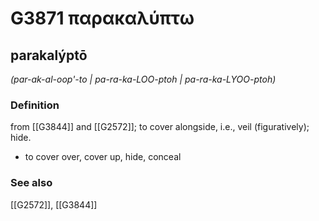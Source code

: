 # G3871 παρακαλύπτω

## parakalýptō

_(par-ak-al-oop'-to | pa-ra-ka-LOO-ptoh | pa-ra-ka-LYOO-ptoh)_

### Definition

from [[G3844]] and [[G2572]]; to cover alongside, i.e., veil (figuratively); hide.

- to cover over, cover up, hide, conceal

### See also

[[G2572]], [[G3844]]

